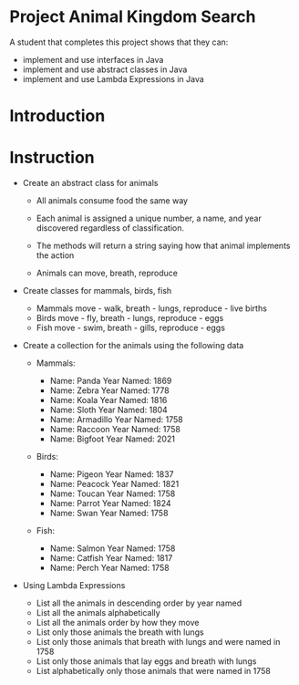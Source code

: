 # Project Animal Kingdom Search

A student that completes this project shows that they can:
* implement and use interfaces in Java
* implement and use abstract classes in Java
* implement and use Lambda Expressions in Java

# Introduction

# Instruction

* Create an abstract class for animals
    * All animals consume food the same way
    * Each animal is assigned a unique number, a name, and year discovered regardless of classification.

    * The methods will return a string saying how that animal implements the action
    * Animals can move, breath, reproduce
 
* Create classes for mammals, birds, fish
    * Mammals move - walk, breath - lungs, reproduce - live births
    * Birds move - fly, breath - lungs, reproduce - eggs
    * Fish move - swim, breath - gills, reproduce - eggs

* Create a collection for the animals using the following data
    * Mammals:
        * Name: Panda      Year Named: 1869
        * Name: Zebra      Year Named: 1778
        * Name: Koala      Year Named: 1816
        * Name: Sloth      Year Named: 1804
        * Name: Armadillo  Year Named: 1758
        * Name: Raccoon    Year Named: 1758
        * Name: Bigfoot    Year Named: 2021

    * Birds:
        * Name: Pigeon  Year Named: 1837
        * Name: Peacock Year Named: 1821
        * Name: Toucan  Year Named: 1758
        * Name: Parrot  Year Named: 1824
        * Name: Swan    Year Named: 1758

    * Fish:		
        * Name: Salmon  Year Named: 1758
        * Name: Catfish Year Named: 1817
        * Name: Perch   Year Named: 1758

* Using Lambda Expressions

    * List all the animals in descending order by year named
    * List all the animals alphabetically
    * List all the animals order by how they move
    * List only those animals the breath with lungs
    * List only those animals that breath with lungs and were named in 1758
    * List only those animals that lay eggs and breath with lungs
    * List alphabetically only those animals that were named in 1758
